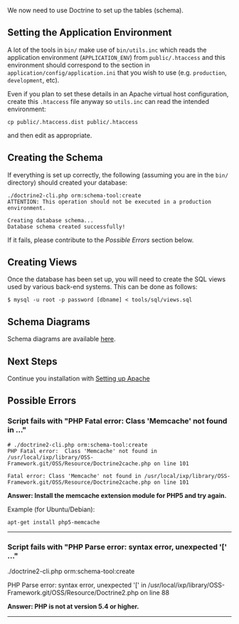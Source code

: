 We now need to use Doctrine to set up the tables (schema).

## Setting the Application Environment

A lot of the tools in `bin/` make use of `bin/utils.inc` which reads the application environment (`APPLICATION_ENV`) from `public/.htaccess` and this environment should correspond to the section in `application/config/application.ini` that you wish to use (e.g. `production`, `development`, etc).

Even if you plan to set these details in an Apache virtual host configuration, create this `.htaccess` file anyway so `utils.inc` can read the intended environment:

    cp public/.htaccess.dist public/.htaccess

and then edit as appropriate.


## Creating the Schema

If everything is set up correctly, the following (assuming you are in the `bin/` directory) should created your database:

    ./doctrine2-cli.php orm:schema-tool:create
    ATTENTION: This operation should not be executed in a production environment.
    
    Creating database schema...
    Database schema created successfully!


If it fails, please contribute to the *Possible Errors* section below.

## Creating Views

Once the database has been set up, you will need to create the SQL views used by various back-end systems.  This can be done as follows:

    $ mysql -u root -p password [dbname] < tools/sql/views.sql

## Schema Diagrams

Schema diagrams are available [here](https://github.com/inex/IXP-Manager/tree/master/data/schemas).

## Next Steps

Continue you installation with [Setting up Apache](Installation-06-Apache-Setup)

## Possible Errors

### Script fails with "PHP Fatal error:  Class 'Memcache' not found in ..."

    # ./doctrine2-cli.php orm:schema-tool:create
    PHP Fatal error:  Class 'Memcache' not found in /usr/local/ixp/library/OSS-Framework.git/OSS/Resource/Doctrine2cache.php on line 101

    Fatal error: Class 'Memcache' not found in /usr/local/ixp/library/OSS-Framework.git/OSS/Resource/Doctrine2cache.php on line 101


**Answer: Install the memcache extension module for PHP5 and try again.**

Example (for Ubuntu/Debian):

``apt-get install php5-memcache``

***
### Script fails with "PHP Parse error: syntax error, unexpected '[' ..."

   ./doctrine2-cli.php orm:schema-tool:create

   PHP Parse error:  syntax error, unexpected '[' in /usr/local/ixp/library/OSS-Framework.git/OSS/Resource/Doctrine2.php on line 88 


**Answer:  PHP is not at version 5.4 or higher.**

***